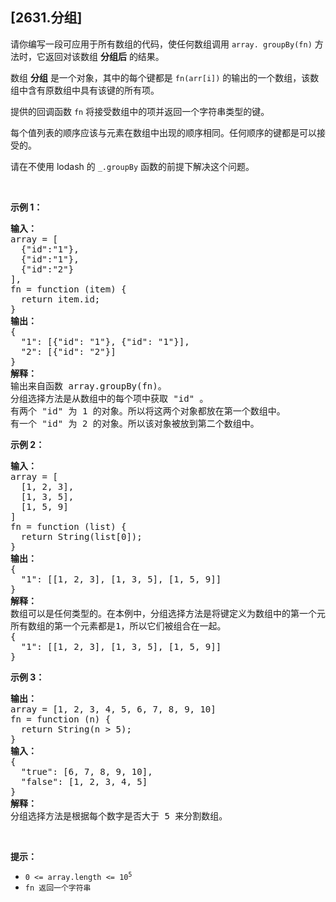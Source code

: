 ## [2631.分组]
<p>请你编写一段可应用于所有数组的代码，使任何数组调用 <code>array. groupBy(fn)</code> 方法时，它返回对该数组 <strong>分组后</strong> 的结果。</p>

<p>数组 <strong>分组</strong> 是一个对象，其中的每个键都是 <code>fn(arr[i])</code> 的输出的一个数组，该数组中含有原数组中具有该键的所有项。</p>

<p>提供的回调函数 <code>fn</code> 将接受数组中的项并返回一个字符串类型的键。</p>

<p>每个值列表的顺序应该与元素在数组中出现的顺序相同。任何顺序的键都是可以接受的。</p>

<p>请在不使用 lodash 的&nbsp;<code>_.groupBy</code> 函数的前提下解决这个问题。</p>

<p>&nbsp;</p>

<p><strong>示例 1：</strong></p>

<pre>
<b>输入：</b>
array = [
&nbsp; {"id":"1"},
&nbsp; {"id":"1"},
&nbsp; {"id":"2"}
], 
fn = function (item) { 
&nbsp; return item.id; 
}
<b>输出：</b>
{ 
&nbsp; "1": [{"id": "1"}, {"id": "1"}], &nbsp; 
&nbsp; "2": [{"id": "2"}] 
}
<strong>解释：</strong>
输出来自函数 array.groupBy(fn)。
分组选择方法是从数组中的每个项中获取 "id" 。
有两个 "id" 为 1 的对象。所以将这两个对象都放在第一个数组中。
有一个 "id" 为 2 的对象。所以该对象被放到第二个数组中。
</pre>

<p><strong>示例 2：</strong></p>

<pre>
<b>输入：</b>
array = [
&nbsp; [1, 2, 3],
&nbsp; [1, 3, 5],
&nbsp; [1, 5, 9]
]
fn = function (list) { 
&nbsp; return String(list[0]); 
}
<b>输出：</b>
{ 
&nbsp; "1": [[1, 2, 3], [1, 3, 5], [1, 5, 9]] 
}
<strong>解释：</strong>
数组可以是任何类型的。在本例中，分组选择方法是将键定义为数组中的第一个元素。
所有数组的第一个元素都是1，所以它们被组合在一起。
{
  "1": [[1, 2, 3], [1, 3, 5], [1, 5, 9]]
}
</pre>

<p><strong>示例 3：</strong></p>

<pre>
<b>输出：</b>
array = [1, 2, 3, 4, 5, 6, 7, 8, 9, 10]
fn = function (n) { 
&nbsp; return String(n &gt; 5);
}
<strong>输入：</strong>
{
&nbsp; "true": [6, 7, 8, 9, 10],
&nbsp; "false": [1, 2, 3, 4, 5]
}
<strong>解释：</strong>
分组选择方法是根据每个数字是否大于 5 来分割数组。
</pre>

<p>&nbsp;</p>

<p><strong>提示：</strong></p>

<ul>
	<li><code>0 &lt;= array.length &lt;= 10<sup>5</sup></code></li>
	<li><code>fn 返回一个字符串</code></li>
</ul>

